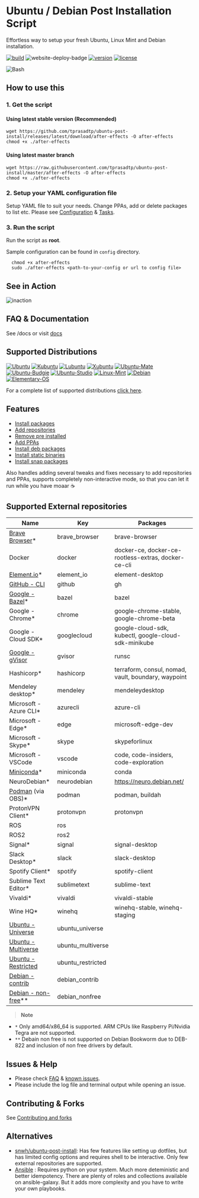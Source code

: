 # Ubuntu / Debian Post Installation Script

Effortless way to setup your fresh Ubuntu, Linux Mint and Debian installation.

[![build][build-badge]][build-link]
![website-deploy-badge]
[![version][version]][changelog]
[![license][gpl-badge]][license]

![Bash](https://static.prasadt.com/logo64/bash.png)

## How to use this

### 1. Get the script

#### Using latest stable version (Recommended)

```console
wget https://github.com/tprasadtp/ubuntu-post-install/releases/latest/download/after-effects -O after-effects
chmod +x ./after-effects
```

#### Using latest master branch

```console
wget https://raw.githubusercontent.com/tprasadtp/ubuntu-post-install/master/after-effects -O after-effects
chmod +x ./after-effects
```

### 2. Setup your YAML configuration file

Setup YAML file to suit your needs. Change PPAs, add or delete packages to list etc.
Please see [Configuration](https://ae.prasadt.com/configuration/) & [Tasks](https://ae.prasadt.com/tasks/).

### 3. Run the script

Run the script as **root**.

Sample configuration can be found in `config` directory.

```console
  chmod +x after-effects
  sudo ./after-effects <path-to-your-config or url to config file>
```

## See in Action

![inaction](docs/assets/recordings/ubuntu-focal.gif)


## FAQ & Documentation

See /docs or visit [docs][docs]

## Supported Distributions

[![Ubuntu](https://static.prasadt.com/logo64/ubuntu.png)](https://www.ubuntu.com/desktop)
[![Kubuntu](https://static.prasadt.com/logo64/kubuntu.png)](https://kubuntu.org/)
[![Lubuntu](https://static.prasadt.com/logo64/lubuntu.png)](https://lubuntu.net/)
[![Xubuntu](https://static.prasadt.com/logo64/xubuntu.png)](https://xubuntu.net/)
[![Ubuntu-Mate](https://static.prasadt.com/logo64/ubuntu-mate.png)](https://ubuntu-mate.org/)
[![Ubuntu-Budgie](https://static.prasadt.com/logo64/ubuntu-budgie.png)](https://ubuntubudgie.org/)
[![Ubuntu-Studio](https://static.prasadt.com/logo64/ubuntu-studio.png)](https://ubuntustudio.org/)
[![Linux-Mint](https://static.prasadt.com/logo64/linux-mint.png)](https://www.linuxmint.com/)
[![Debian](https://static.prasadt.com/logo64/debian.png)](https://www.debian.org/)
[![Elementary-OS](https://static.prasadt.com/logo64/elementary-os.png)](https://elementary.io/)

For a complete list of supported distributions [click here](https://ae.prasadt.com/faq/distros/).

## Features

- [Install packages](https://ae.prasadt.com/tasks/#install-apt-packages)
- [Add repositories](https://ae.prasadt.com/tasks/#add-repositories)
- [Remove pre installed](https://ae.prasadt.com/tasks/#purge-unwanted-packages)
- [Add PPAs](https://ae.prasadt.com/tasks/#add-personal-package-archives-ppa)
- [Install deb packages](https://ae.prasadt.com/tasks/#install-debian-package-archives-deb-files)
- [Install static binaries](https://ae.prasadt.com/tasks/#install-static-binaries)
- [Install snap packages](https://ae.prasadt.com/tasks/#installing-snap-packages)

Also handles adding several tweaks and fixes necessary to add repositories and PPAs, supports completely non-interactive mode, so that you can let it run while you have moaar ☕

## Supported External repositories

| Name                    | Key               | Packages
| ----------------------- | ----------------- | ---
| [Brave Browser][]*      | brave_browser     | brave-browser
| Docker                  | docker            | docker-ce, docker-ce-rootless-extras, docker-ce-cli
| [Element.io][element]*  | element_io        | element-desktop
| [GitHub - CLI][]        | github            | gh
| [Google - Bazel][]*     | bazel             | bazel
| Google - Chrome*        | chrome            | google-chrome-stable, google-chrome-beta
| Google - Cloud SDK*     | googlecloud       | google-cloud-sdk, kubectl, google-cloud-sdk-minikube
| [Google - gVisor][]     | gvisor            | runsc
| Hashicorp*              | hashicorp         | terraform, consul, nomad, vault, boundary, waypoint
| Mendeley desktop*       | mendeley          | mendeleydesktop
| Microsoft - Azure CLI*  | azurecli          | azure-cli
| Microsoft - Edge*       | edge              | microsoft-edge-dev
| Microsoft - Skype*      | skype             | skypeforlinux
| Microsoft - VSCode      | vscode            | code, code-insiders, code-exploration
| [Miniconda][]*          | miniconda         | conda
| NeuroDebian*            | neurodebian       | https://neuro.debian.net/
| [Podman][] (via OBS)*   | podman            | podman, buildah
| ProtonVPN Client*       | protonvpn         | protonvpn
| ROS                     | ros               |
| ROS2                    | ros2              |
| Signal*                 | signal            | signal-desktop
| Slack Desktop*          | slack             | slack-desktop
| Spotify Client*         | spotify           | spotify-client
| Sublime Text Editor*    | sublimetext       | sublime-text
| Vivaldi*                | vivaldi           | vivaldi-stable
| Wine HQ*                | winehq            | winehq-stable, winehq-staging
| [Ubuntu - Universe][]   | ubuntu_universe   |
| [Ubuntu - Multiverse][] | ubuntu_multiverse |
| [Ubuntu - Restricted][] | ubuntu_restricted |
| [Debian - contrib][]    | debian_contrib    |
| [Debian - non-free][]** | debian_nonfree    |

> **Note**

  - `*` Only amd64/x86_64 is supported. ARM CPUs like Raspberry Pi/Nvidia Tegra are not
  supported.
  - `**` Debain non free is not supported on Debian Bookworm due to DEB-822 and inclusion of
  non free drivers by default.

## Issues & Help

- Please check [FAQ][FAQ] & [known issues][known-issues].
- Please include the log file and terminal output while opening an issue.

## Contributing & Forks

See [Contributing and forks](/CONTRIBUTING.md)

## Alternatives

- [snwh/ubuntu-post-install](https://github.com/snwh/ubuntu-post-install):  Has few features like setting up dotfiles, but has limited config options and requires shell to be interactive. Only few external repositories are supported.
- [Ansible](https://ansible.com) : Requires python on your system. Much more deteministic and better idempotency. There are plenty of roles and collections available on ansible-galaxy. But it adds more complexity and you have to write your own playbooks.

[FAQ]: https://ae.prasadt.com/faq/dependencies/
[docs]: https://ae.prasadt.com/
[known-issues]: https://ae.prasadt.com/faq/errors/
[changelog]: https://ae.prasadt.com/changelog/

[build-badge]: https://github.com/tprasadtp/ubuntu-post-install/workflows/build/badge.svg
[build-link]: https://github.com/tprasadtp/ubuntu-post-install/actions?query=workflow%3Abuild
[release-ci-badge]: https://github.com/tprasadtp/ubuntu-post-install/workflows/release/badge.svg
[release-ci-link]: https://github.com/tprasadtp/ubuntu-post-install/actions?query=workflow%3Arelease

[docs-ci-badge]: https://github.com/tprasadtp/ubuntu-post-install/workflows/docs/badge.svg
[docs-ci-link]: https://github.com/tprasadtp/ubuntu-post-install/actions?query=workflow%3Adocs

[netlify-badge]: https://api.netlify.com/api/v1/badges/887c3d5c-5203-46b9-a31d-67cada282f36/deploy-status
[netlify]: https://app.netlify.com/sites/ubuntu-post-install/deploys

[website-deploy-badge]:https://img.shields.io/github/deployments/tprasadtp/ubuntu-post-install/production?label=docs&logo=vercel

[version]: https://img.shields.io/github/v/release/tprasadtp/ubuntu-post-install?label=version

[gpl-badge]: https://img.shields.io/badge/License-GPLv3-ff69b4
[license]: https://github.com/tprasadtp/ubuntu-post-install/blob/master/LICENSE

[Brave Browser]: https://brave.com/linux/
[element]: https://element.io
[GitHub - CLI]: https://cli.github.com
[Google - gVisor]: https://gvisor.dev
[Miniconda]: https://www.anaconda.com/blog/rpm-and-debian-repositories-for-miniconda
[Podman]: https://podman.io
[Google - Bazel]: https://bazel.build
[Ubuntu - Universe]: https://help.ubuntu.com/community/Repositories/Ubuntu
[Ubuntu - Restricted]: https://help.ubuntu.com/community/Repositories/Ubuntu
[Ubuntu - Multiverse]: https://help.ubuntu.com/community/Repositories/Ubuntu
[Debian - contrib]: https://www.debian.org/doc/debian-policy/ch-archive#s-contrib
[Debian - non-free]: https://www.debian.org/doc/debian-policy/ch-archive#s-non-free
